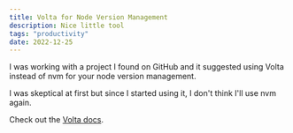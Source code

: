 ```yaml
---
title: Volta for Node Version Management
description: Nice little tool
tags: "productivity"
date: 2022-12-25
---
```

I was working with a project I found on GitHub and it suggested using Volta instead of nvm for your node version management.

I was skeptical at first but since I started using it, I don't think I'll use nvm again.

Check out the [Volta docs](https://volta.sh/).